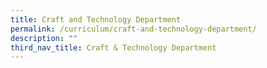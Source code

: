 ```yaml
---
title: Craft and Technology Department
permalink: /curriculum/craft-and-technology-department/
description: ""
third_nav_title: Craft & Technology Department
---
```

